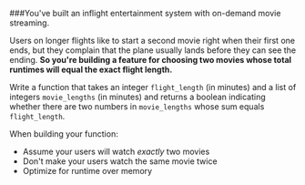###You've built an inflight entertainment system with on-demand movie streaming.

Users on longer flights like to start a second movie right when their first one ends, but they complain that the plane usually lands before they can see the ending. **So you're building a feature for choosing two movies whose total runtimes will equal the exact flight length.**

Write a function that takes an integer `flight_length` (in minutes) and a list of integers `movie_lengths` (in minutes) and returns a boolean indicating whether there are two numbers in `movie_lengths` whose sum equals `flight_length`.

When building your function:

* Assume your users will watch *exactly* two movies
* Don't make your users watch the same movie twice
* Optimize for runtime over memory